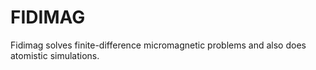 FIDIMAG
=======

Fidimag solves finite-difference micromagnetic problems and also
does atomistic simulations.
